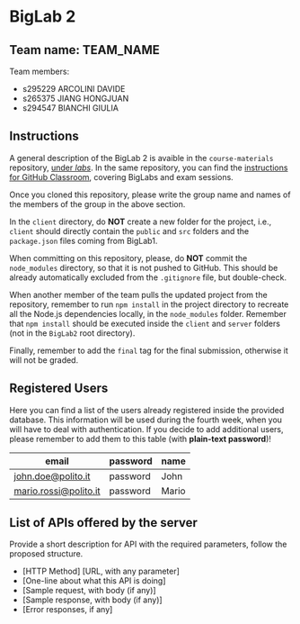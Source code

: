 # BigLab 2

## Team name: TEAM_NAME

Team members:
* s295229 ARCOLINI DAVIDE
* s265375 JIANG HONGJUAN
* s294547 BIANCHI GIULIA

## Instructions

A general description of the BigLab 2 is avaible in the `course-materials` repository, [under _labs_](https://polito-wa1-aw1-2022.github.io/materials/labs/BigLab2/BigLab2.pdf). In the same repository, you can find the [instructions for GitHub Classroom](https://polito-wa1-aw1-2022.github.io/materials/labs/GH-Classroom-BigLab-Instructions.pdf), covering BigLabs and exam sessions.

Once you cloned this repository, please write the group name and names of the members of the group in the above section.

In the `client` directory, do **NOT** create a new folder for the project, i.e., `client` should directly contain the `public` and `src` folders and the `package.json` files coming from BigLab1.

When committing on this repository, please, do **NOT** commit the `node_modules` directory, so that it is not pushed to GitHub.
This should be already automatically excluded from the `.gitignore` file, but double-check.

When another member of the team pulls the updated project from the repository, remember to run `npm install` in the project directory to recreate all the Node.js dependencies locally, in the `node_modules` folder.
Remember that `npm install` should be executed inside the `client` and `server` folders (not in the `BigLab2` root directory).

Finally, remember to add the `final` tag for the final submission, otherwise it will not be graded.

## Registered Users

Here you can find a list of the users already registered inside the provided database. This information will be used during the fourth week, when you will have to deal with authentication.
If you decide to add additional users, please remember to add them to this table (with **plain-text password**)!

| email | password | name |
|-------|----------|------|
| john.doe@polito.it | password | John |
| mario.rossi@polito.it | password | Mario |

## List of APIs offered by the server

Provide a short description for API with the required parameters, follow the proposed structure.

* [HTTP Method] [URL, with any parameter]
* [One-line about what this API is doing]
* [Sample request, with body (if any)]
* [Sample response, with body (if any)]
* [Error responses, if any]
